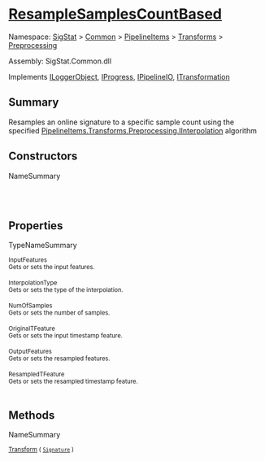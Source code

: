 # [ResampleSamplesCountBased](./ResampleSamplesCountBased.md)

Namespace: [SigStat]() > [Common](./../../../README.md) > [PipelineItems]() > [Transforms]() > [Preprocessing](./README.md)

Assembly: SigStat.Common.dll

Implements [ILoggerObject](./../../../ILoggerObject.md), [IProgress](./../../../Helpers/IProgress.md), [IPipelineIO](./../../../Pipeline/IPipelineIO.md), [ITransformation](./../../../ITransformation.md)

## Summary
Resamples an online signature to a specific sample count using the specified [PipelineItems.Transforms.Preprocessing.IInterpolation](https://github.com/hargitomi97/sigstat/blob/master/docs/md/SigStat/Common/PipelineItems/Transforms/Preprocessing/IInterpolation.md) algorithm

## Constructors

NameSummary

<sub></sub><br><sub></sub><br>


## Properties

TypeNameSummary

<sub>InputFeatures</sub><br><sub>Gets or sets the input features.</sub><br><br>
<sub>InterpolationType</sub><br><sub>Gets or sets the type of the interpolation. <seealso cref="T:SigStat.Common.PipelineItems.Transforms.Preprocessing.IInterpolation" /></sub><br><br>
<sub>NumOfSamples</sub><br><sub>Gets or sets the number of samples.</sub><br><br>
<sub>OriginalTFeature</sub><br><sub>Gets or sets the input timestamp feature.</sub><br><br>
<sub>OutputFeatures</sub><br><sub>Gets or sets the resampled  features.</sub><br><br>
<sub>ResampledTFeature</sub><br><sub>Gets or sets the resampled timestamp feature.</sub><br><br>


## Methods

NameSummary

<sub>[Transform](./Methods/ResampleSamplesCountBased-100663801.md) ( [`Signature`](./../../../Signature.md) )</sub><br><sub></sub><br>


